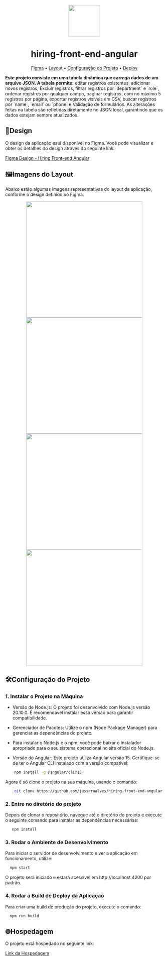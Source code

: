 <p align="center">
<img src="https://github.com/user-attachments/assets/121b7df2-b401-42be-94a7-8dc206d67387" width="100" />
</p>

<h1 align="center">
  hiring-front-end-angular
</h1>

<p align="center">
 <a href="#figma">Figma</a> •
 <a href="#layout">Layout</a> • 
 <a href="#config">Configuração do Projeto</a> • 
 <a href="#deploy">Deploy</a> 
</p>

<p> 
  <strong> Este projeto consiste em uma tabela dinâmica que carrega dados de um arquivo JSON. A tabela permite:</strong> editar registros existentes, adicionar novos registros, Excluir registros, filtrar registros por `department` e `role`, ordenar registros por qualquer campo, paginar registros, com no máximo 5 registros por página, exportar registros visíveis em CSV, buscar registros por `name`, `email` ou `phone` e Validação de formulários.
  As alterações feitas na tabela são refletidas diretamente no JSON local, garantindo que os dados estejam sempre atualizados.
</p>
  
<h2 id="figma">🎨Design</h2> 

O design da aplicação está disponível no Figma. Você pode visualizar e obter os detalhes do design através do seguinte link:

[Figma Design - Hiring Front-end Angular](https://www.figma.com/design/JCwvqIXLh0Kc8TtHW86zCW/hiring-front-end-angular?node-id=1-475&node-type=FRAME&t=V3Xz037K3yza65wf-0)

<h2 id="layout">🖼️Imagens do Layout</h2>

Abaixo estão algumas imagens representativas do layout da aplicação, conforme o design definido no Figma. 

<p align="center">
  
  <img src="https://github.com/user-attachments/assets/a5bc86a7-9d8f-4efd-bfce-62daf261fc6a" width="370"/>
  <img src="https://github.com/user-attachments/assets/00264cdc-f7d1-41bf-a889-be72dfb972d9" width="370"/>
  <img src="https://github.com/user-attachments/assets/cea03407-2ffb-4d62-9a1c-d1ea6ae44b57" width="370"/>
  <img src="https://github.com/user-attachments/assets/020576f3-4e36-45f8-a1ea-1be94da08b7a" width="370"/>

</p>

<h2 id="config">🛠️Configuração do Projeto </h2>

### 1. Instalar o Projeto na Máquina

- Versão de Node.js: O projeto foi desenvolvido com Node.js versão 20.10.0. É recomendável instalar essa versão para garantir compatibilidade.

- Gerenciador de Pacotes: Utilize o npm (Node Package Manager) para gerenciar as dependências do projeto.

- Para instalar o Node.js e o npm, você pode baixar o instalador apropriado para o seu sistema operacional no site oficial do Node.js.

- Versão do Angular:
Este projeto utiliza Angular versão 15. Certifique-se de ter o Angular CLI instalado com a versão compatível:

```bash
    npm install -g @angular/cli@15
```
Agora é só clone o projeto na sua máquina, usando o comando:

```bash
    git clone https://github.com/jussaraalves/hiring-front-end-angular.git
```

### 2. Entre no diretório do projeto
Depois de clonar o repositório, navegue até o diretório do projeto e execute o seguinte comando para instalar as dependências necessárias:

```bash
   npm install
```

### 3. Rodar o Ambiente de Desenvolvimento
Para iniciar o servidor de desenvolvimento e ver a aplicação em funcionamento, utilize:

```bash
  npm start
```
O projeto será iniciado e estará acessível em http://localhost:4200 por padrão.

### 4. Rodar a Build de Deploy da Aplicação
Para criar uma build de produção do projeto, execute o comando:

```bash
  npm run build
```
<h2 id="deploy">🌐Hospedagem</h2>

O projeto está hospedado no seguinte link:

[Link da Hospedagem](https://example.com) 
